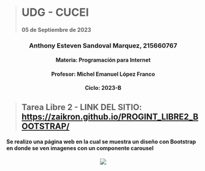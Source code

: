 > # UDG - CUCEI 
> #### 05 de Septiembre de 2023
### <p align="center"> Anthony Esteven Sandoval Marquez, 215660767</p>
#### <p align="center"> Materia: Programación para Internet </p>
#### <p align="center"> Profesor: Michel Emanuel López Franco </p>
#### <p align="center"> Ciclo: 2023-B </p>

> ## Tarea Libre 2 - LINK DEL SITIO: https://zaikron.github.io/PROGINT_LIBRE2_BOOTSTRAP/

#### Se realizo una página web en la cual se muestra un diseño con Bootstrap en donde se ven imagenes con un componente carousel

<p align="center"> <img src="https://github.com/Zaikron/PROGINT_LIBRE2_BOOTSTRAP/blob/main/c1.PNG"/> </p>
